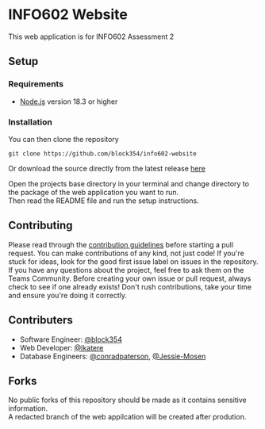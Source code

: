 # INFO602 Website

This web application is for INFO602 Assessment 2

## Setup

### Requirements
- [Node.js](https://nodejs.org/en) version 18.3 or higher

### Installation
You can then clone the repository

```
git clone https://github.com/block354/info602-website
```

Or download the source directly from the latest release [here](https://github.com/block354/info602-website/releases#latest)

Open the projects base directory in your terminal and change directory to the package of the web application you want to run.<br>
Then read the README file and run the setup instructions.

## Contributing
Please read through the [contribution guidelines](https://github.com/block354/info602-website/blob/main/.github/CONTRIBUTING.md) before starting a pull request. You can make contributions of any kind, not just code! If you're stuck for ideas, look for the good first issue label on issues in the repository. If you have any questions about the project, feel free to ask them on the Teams Community. Before creating your own issue or pull request, always check to see if one already exists! Don't rush contributions, take your time and ensure you're doing it correctly.

## Contributers
- Software Engineer: [@block354](https://www.github.com/block354)
- Web Developer: [@Ikatere](https://www.github.com/Ikatere)
- Database Engineers: [@conradpaterson](https://github.com/conradpaterson), [@Jessie-Mosen](https://github.com/Jessie-Mosen)

## Forks
No public forks of this repository should be made as it contains sensitive information.
<br/>
A redacted branch of the web appilcation will be created after prodution.